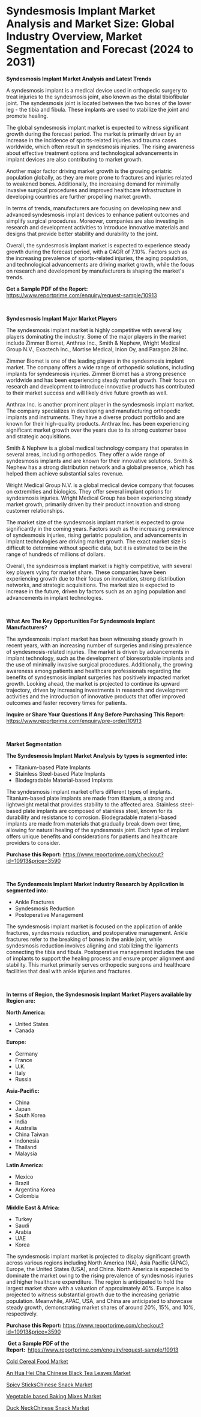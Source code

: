 <p><h1>Syndesmosis Implant Market Analysis and Market Size: Global Industry Overview, Market Segmentation and Forecast (2024 to 2031)</h1></p><p><strong>Syndesmosis Implant Market Analysis and Latest Trends</strong></p>
<p><p>A syndesmosis implant is a medical device used in orthopedic surgery to treat injuries to the syndesmosis joint, also known as the distal tibiofibular joint. The syndesmosis joint is located between the two bones of the lower leg - the tibia and fibula. These implants are used to stabilize the joint and promote healing.</p><p>The global syndesmosis implant market is expected to witness significant growth during the forecast period. The market is primarily driven by an increase in the incidence of sports-related injuries and trauma cases worldwide, which often result in syndesmosis injuries. The rising awareness about effective treatment options and technological advancements in implant devices are also contributing to market growth.</p><p>Another major factor driving market growth is the growing geriatric population globally, as they are more prone to fractures and injuries related to weakened bones. Additionally, the increasing demand for minimally invasive surgical procedures and improved healthcare infrastructure in developing countries are further propelling market growth.</p><p>In terms of trends, manufacturers are focusing on developing new and advanced syndesmosis implant devices to enhance patient outcomes and simplify surgical procedures. Moreover, companies are also investing in research and development activities to introduce innovative materials and designs that provide better stability and durability to the joint.</p><p>Overall, the syndesmosis implant market is expected to experience steady growth during the forecast period, with a CAGR of 7.10%. Factors such as the increasing prevalence of sports-related injuries, the aging population, and technological advancements are driving market growth, while the focus on research and development by manufacturers is shaping the market's trends.</p></p>
<p><strong>Get a Sample PDF of the Report:&nbsp;</strong> <a href="https://www.reportprime.com/enquiry/request-sample/10913">https://www.reportprime.com/enquiry/request-sample/10913</a></p>
<p>&nbsp;</p>
<p><strong>Syndesmosis Implant Major Market Players</strong></p>
<p><p>The syndesmosis implant market is highly competitive with several key players dominating the industry. Some of the major players in the market include Zimmer Biomet, Anthrax Inc., Smith & Nephew, Wright Medical Group N.V., Exactech Inc., Mortise Medical, Inion Oy, and Paragon 28 Inc.</p><p>Zimmer Biomet is one of the leading players in the syndesmosis implant market. The company offers a wide range of orthopedic solutions, including implants for syndesmosis injuries. Zimmer Biomet has a strong presence worldwide and has been experiencing steady market growth. Their focus on research and development to introduce innovative products has contributed to their market success and will likely drive future growth as well.</p><p>Anthrax Inc. is another prominent player in the syndesmosis implant market. The company specializes in developing and manufacturing orthopedic implants and instruments. They have a diverse product portfolio and are known for their high-quality products. Anthrax Inc. has been experiencing significant market growth over the years due to its strong customer base and strategic acquisitions.</p><p>Smith & Nephew is a global medical technology company that operates in several areas, including orthopedics. They offer a wide range of syndesmosis implants and are known for their innovative solutions. Smith & Nephew has a strong distribution network and a global presence, which has helped them achieve substantial sales revenue.</p><p>Wright Medical Group N.V. is a global medical device company that focuses on extremities and biologics. They offer several implant options for syndesmosis injuries. Wright Medical Group has been experiencing steady market growth, primarily driven by their product innovation and strong customer relationships.</p><p>The market size of the syndesmosis implant market is expected to grow significantly in the coming years. Factors such as the increasing prevalence of syndesmosis injuries, rising geriatric population, and advancements in implant technologies are driving market growth. The exact market size is difficult to determine without specific data, but it is estimated to be in the range of hundreds of millions of dollars.</p><p>Overall, the syndesmosis implant market is highly competitive, with several key players vying for market share. These companies have been experiencing growth due to their focus on innovation, strong distribution networks, and strategic acquisitions. The market size is expected to increase in the future, driven by factors such as an aging population and advancements in implant technologies.</p></p>
<p>&nbsp;</p>
<p><strong>What Are The Key Opportunities For Syndesmosis Implant Manufacturers?</strong></p>
<p><p>The syndesmosis implant market has been witnessing steady growth in recent years, with an increasing number of surgeries and rising prevalence of syndesmosis-related injuries. The market is driven by advancements in implant technology, such as the development of bioresorbable implants and the use of minimally invasive surgical procedures. Additionally, the growing awareness among patients and healthcare professionals regarding the benefits of syndesmosis implant surgeries has positively impacted market growth. Looking ahead, the market is projected to continue its upward trajectory, driven by increasing investments in research and development activities and the introduction of innovative products that offer improved outcomes and faster recovery times for patients.</p></p>
<p><strong>Inquire or Share Your Questions If Any Before Purchasing This Report:</strong> <a href="https://www.reportprime.com/enquiry/pre-order/10913">https://www.reportprime.com/enquiry/pre-order/10913</a></p>
<p>&nbsp;</p>
<p><strong>Market Segmentation</strong></p>
<p><strong>The Syndesmosis Implant Market Analysis by types is segmented into:</strong></p>
<p><ul><li>Titanium-based Plate Implants</li><li>Stainless Steel-based Plate Implants</li><li>Biodegradable Material-based Implants</li></ul></p>
<p><p>The syndesmosis implant market offers different types of implants. Titanium-based plate implants are made from titanium, a strong and lightweight metal that provides stability to the affected area. Stainless steel-based plate implants are composed of stainless steel, known for its durability and resistance to corrosion. Biodegradable material-based implants are made from materials that gradually break down over time, allowing for natural healing of the syndesmosis joint. Each type of implant offers unique benefits and considerations for patients and healthcare providers to consider.</p></p>
<p><strong>Purchase this Report:&nbsp;</strong><a href="https://www.reportprime.com/checkout?id=10913&price=3590">https://www.reportprime.com/checkout?id=10913&price=3590</a></p>
<p>&nbsp;</p>
<p><strong>The Syndesmosis Implant Market Industry Research by Application is segmented into:</strong></p>
<p><ul><li>Ankle Fractures</li><li>Syndesmosis Reduction</li><li>Postoperative Management</li></ul></p>
<p><p>The syndesmosis implant market is focused on the application of ankle fractures, syndesmosis reduction, and postoperative management. Ankle fractures refer to the breaking of bones in the ankle joint, while syndesmosis reduction involves aligning and stabilizing the ligaments connecting the tibia and fibula. Postoperative management includes the use of implants to support the healing process and ensure proper alignment and stability. This market primarily serves orthopedic surgeons and healthcare facilities that deal with ankle injuries and fractures.</p></p>
<p>&nbsp;</p>
<p><strong>In terms of Region, the Syndesmosis Implant Market Players available by Region are:</strong></p>
<p>
    <p> <strong> North America: </strong>
        <ul>
            <li>United States</li>
            <li>Canada</li>
        </ul>
        </p> 
    <p> <strong> Europe: </strong>
        <ul>
            <li>Germany</li>
            <li>France</li>
            <li>U.K.</li>
            <li>Italy</li>
            <li>Russia</li>
        </ul>
        </p> 
    <p> <strong> Asia-Pacific: </strong>
        <ul>
            <li>China</li>
            <li>Japan</li>
            <li>South Korea</li>
            <li>India</li>
            <li>Australia</li>
            <li>China Taiwan</li>
            <li>Indonesia</li>
            <li>Thailand</li>
            <li>Malaysia</li>
        </ul>
        </p> 
    <p> <strong> Latin America: </strong>
        <ul>
            <li>Mexico</li>
            <li>Brazil</li>
            <li>Argentina Korea</li>
            <li>Colombia</li>
        </ul>
        </p> 
    <p> <strong> Middle East & Africa: </strong>
        <ul>
            <li>Turkey</li>
            <li>Saudi</li>
            <li>Arabia</li>
            <li>UAE</li>
            <li>Korea</li>
        </ul>
    </p>
    </p>
<p><p>The syndesmosis implant market is projected to display significant growth across various regions including North America (NA), Asia Pacific (APAC), Europe, the United States (USA), and China. North America is expected to dominate the market owing to the rising prevalence of syndesmosis injuries and higher healthcare expenditure. The region is anticipated to hold the largest market share with a valuation of approximately 40%. Europe is also projected to witness substantial growth due to the increasing geriatric population. Meanwhile, APAC, USA, and China are anticipated to showcase steady growth, demonstrating market shares of around 20%, 15%, and 10%, respectively.</p></p>
<p><strong>Purchase this Report: </strong><a href="https://www.reportprime.com/checkout?id=10913&price=3590">https://www.reportprime.com/checkout?id=10913&price=3590</a></p>
<p>&nbsp;<strong>Get a Sample PDF of the Report:&nbsp;&nbsp;</strong><a href="https://www.reportprime.com/enquiry/request-sample/10913">https://www.reportprime.com/enquiry/request-sample/10913</a></p>
<p><strong></strong></p>
<p><p><a href="https://medium.com/@teresalittle41/cold-cereal-food-market-size-reveals-the-best-marketing-channels-in-global-industry-c7bb651a1532">Cold Cereal Food Market</a></p><p><a href="https://medium.com/@teresalittle41/an-hua-hei-cha-chinese-black-tea-leaves-market-the-key-to-successful-business-strategy-forecast-f3c8b7eeba71">An Hua Hei Cha Chinese Black Tea Leaves Market</a></p><p><a href="https://medium.com/@teresalittle41/spicy-stickschinese-snack-market-analysis-and-sze-forecasted-for-period-from-2024-to-2031-4efb270f36b8">Spicy SticksChinese Snack Market</a></p><p><a href="https://medium.com/@teresalittle41/vegetable-based-baking-mixes-market-furnishes-information-on-market-share-market-trends-and-04a9d83a7ca3">Vegetable based Baking Mixes Market</a></p><p><a href="https://medium.com/@teresalittle41/duck-neckchinese-snack-market-exploring-market-share-market-trends-and-future-growth-15b36704b083">Duck NeckChinese Snack Market</a></p></p>